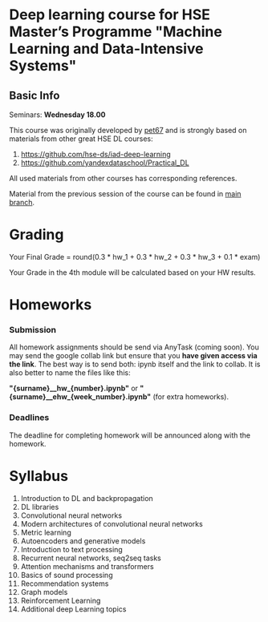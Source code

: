 # Deep learning course for HSE Master’s Programme "Machine Learning and Data-Intensive Systems" 

## Basic Info

Seminars: **Wednesday 18.00**
 
This course was originally developed by [pet67](https://github.com/pet67) and is strongly based on materials from other great HSE DL courses:
1. https://github.com/hse-ds/iad-deep-learning
2. https://github.com/yandexdataschool/Practical_DL

All used materials from other courses has corresponding references.

Material from the previous session of the course can be found in [main branch](https://github.com/pet67/hse_mlds_deep_learning_course).

# Grading

Your Final Grade = round(0.3 * hw_1  + 0.3 * hw_2 + 0.3 * hw_3 + 0.1 * exam)

Your Grade in the 4th module will be calculated based on your HW results.

# Homeworks
### Submission
All homework assignments should be send via AnyTask (coming soon). You may send the google collab link but ensure that you **have given access via the link**. The best way is to send both: ipynb itself and the link to collab. It is also better to name the files like this:

**"{surname}\_\_hw\_{number}\.ipynb"** or **"{surname}\_\_ehw\_{week_number}\.ipynb"** (for extra homeworks).

### Deadlines 
The deadline for completing homework will be announced along with the homework.


# Syllabus

1. Introduction to DL and backpropagation
2. DL libraries
3. Convolutional neural networks
4. Modern architectures of convolutional neural networks
5. Metric learning
6. Autoencoders and generative models
7. Introduction to text processing
8. Recurrent neural networks, seq2seq tasks
9. Attention mechanisms and transformers
10. Basics of sound processing
11. Recommendation systems
12. Graph models
13. Reinforcement Learning
14. Additional deep Learning topics
